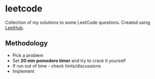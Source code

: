 # leetcode
Collection of my solutions to some LeetCode questions. 
Created using [LeetHub](https://github.com/QasimWani/LeetHub).

## Methodology
- Pick a problem
- Set **20 min pomodoro timer** and try to crack it yourself
- If run out of time - check hints/discussions
- Implement
